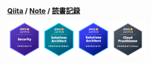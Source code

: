 ### [Qiita](https://qiita.com/tippy) / [Note](https://note.com/tippy3) / [読書記録](https://booklog.jp/users/tippy3)

<a href="https://www.credly.com/users/tippy/badges?sort=-state_updated_at"><img src="./images/aws-security.png" width="80px"><img src="./images/aws-sap.png" width="80px"><img src="./images/aws-saa.png" width="80px"><img src="./images/aws-cp.png" width="80px"></a>
